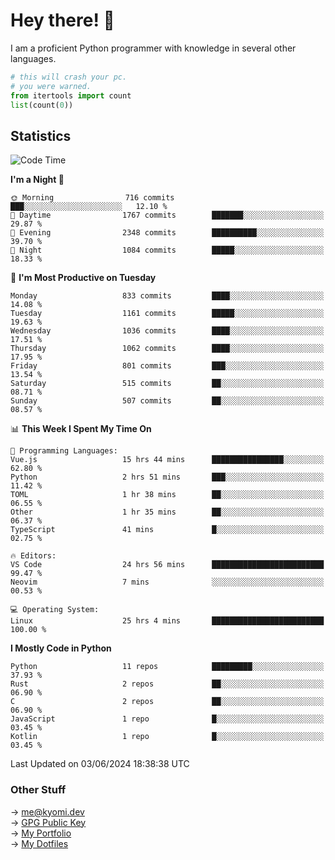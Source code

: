 # Hey there! 👋

I am a proficient Python programmer with knowledge in several other languages.

```py
# this will crash your pc.
# you were warned.
from itertools import count
list(count(0))
```

## Statistics
<!--START_SECTION:waka-->
![Code Time](http://img.shields.io/badge/Code%20Time-1%2C139%20hrs%2044%20mins-blue)

**I'm a Night 🦉** 

```text
🌞 Morning                716 commits         ███░░░░░░░░░░░░░░░░░░░░░░   12.10 % 
🌆 Daytime                1767 commits        ███████░░░░░░░░░░░░░░░░░░   29.87 % 
🌃 Evening                2348 commits        ██████████░░░░░░░░░░░░░░░   39.70 % 
🌙 Night                  1084 commits        █████░░░░░░░░░░░░░░░░░░░░   18.33 % 
```
📅 **I'm Most Productive on Tuesday** 

```text
Monday                   833 commits         ████░░░░░░░░░░░░░░░░░░░░░   14.08 % 
Tuesday                  1161 commits        █████░░░░░░░░░░░░░░░░░░░░   19.63 % 
Wednesday                1036 commits        ████░░░░░░░░░░░░░░░░░░░░░   17.51 % 
Thursday                 1062 commits        ████░░░░░░░░░░░░░░░░░░░░░   17.95 % 
Friday                   801 commits         ███░░░░░░░░░░░░░░░░░░░░░░   13.54 % 
Saturday                 515 commits         ██░░░░░░░░░░░░░░░░░░░░░░░   08.71 % 
Sunday                   507 commits         ██░░░░░░░░░░░░░░░░░░░░░░░   08.57 % 
```


📊 **This Week I Spent My Time On** 

```text
💬 Programming Languages: 
Vue.js                   15 hrs 44 mins      ████████████████░░░░░░░░░   62.80 % 
Python                   2 hrs 51 mins       ███░░░░░░░░░░░░░░░░░░░░░░   11.42 % 
TOML                     1 hr 38 mins        ██░░░░░░░░░░░░░░░░░░░░░░░   06.55 % 
Other                    1 hr 35 mins        ██░░░░░░░░░░░░░░░░░░░░░░░   06.37 % 
TypeScript               41 mins             █░░░░░░░░░░░░░░░░░░░░░░░░   02.75 % 

🔥 Editors: 
VS Code                  24 hrs 56 mins      █████████████████████████   99.47 % 
Neovim                   7 mins              ░░░░░░░░░░░░░░░░░░░░░░░░░   00.53 % 

💻 Operating System: 
Linux                    25 hrs 4 mins       █████████████████████████   100.00 % 
```

**I Mostly Code in Python** 

```text
Python                   11 repos            █████████░░░░░░░░░░░░░░░░   37.93 % 
Rust                     2 repos             ██░░░░░░░░░░░░░░░░░░░░░░░   06.90 % 
C                        2 repos             ██░░░░░░░░░░░░░░░░░░░░░░░   06.90 % 
JavaScript               1 repo              █░░░░░░░░░░░░░░░░░░░░░░░░   03.45 % 
Kotlin                   1 repo              █░░░░░░░░░░░░░░░░░░░░░░░░   03.45 % 
```




 Last Updated on 03/06/2024 18:38:38 UTC
<!--END_SECTION:waka-->

### Other Stuff

→ [me@kyomi.dev](mailto:me@kyomi.dev)\
→ [GPG Public Key](https://github.com/bitterteriyaki.gpg)\
→ [My Portfolio](https://kyomi.dev)\
→ [My Dotfiles](https://github.com/bitterteriyaki/dotfiles)
